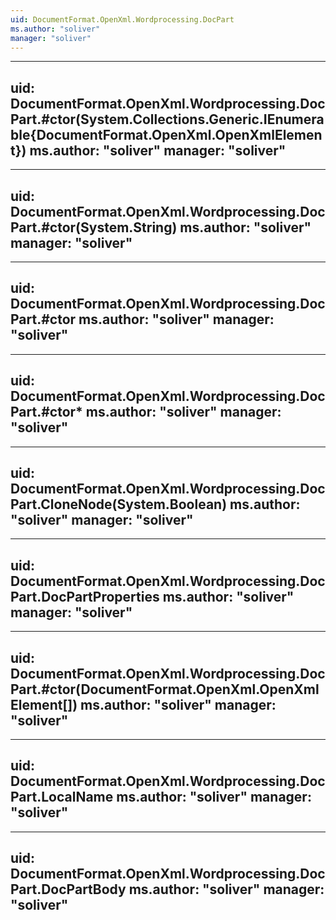 ```yaml
---
uid: DocumentFormat.OpenXml.Wordprocessing.DocPart
ms.author: "soliver"
manager: "soliver"
---
```


---
uid: DocumentFormat.OpenXml.Wordprocessing.DocPart.#ctor(System.Collections.Generic.IEnumerable{DocumentFormat.OpenXml.OpenXmlElement})
ms.author: "soliver"
manager: "soliver"
---

---
uid: DocumentFormat.OpenXml.Wordprocessing.DocPart.#ctor(System.String)
ms.author: "soliver"
manager: "soliver"
---

---
uid: DocumentFormat.OpenXml.Wordprocessing.DocPart.#ctor
ms.author: "soliver"
manager: "soliver"
---

---
uid: DocumentFormat.OpenXml.Wordprocessing.DocPart.#ctor*
ms.author: "soliver"
manager: "soliver"
---

---
uid: DocumentFormat.OpenXml.Wordprocessing.DocPart.CloneNode(System.Boolean)
ms.author: "soliver"
manager: "soliver"
---

---
uid: DocumentFormat.OpenXml.Wordprocessing.DocPart.DocPartProperties
ms.author: "soliver"
manager: "soliver"
---

---
uid: DocumentFormat.OpenXml.Wordprocessing.DocPart.#ctor(DocumentFormat.OpenXml.OpenXmlElement[])
ms.author: "soliver"
manager: "soliver"
---

---
uid: DocumentFormat.OpenXml.Wordprocessing.DocPart.LocalName
ms.author: "soliver"
manager: "soliver"
---

---
uid: DocumentFormat.OpenXml.Wordprocessing.DocPart.DocPartBody
ms.author: "soliver"
manager: "soliver"
---
